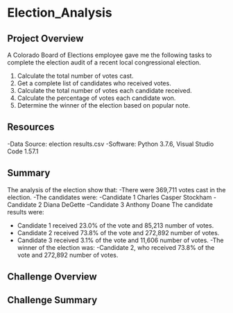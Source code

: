 # Election_Analysis

## Project Overview
A Colorado Board of Elections employee gave me the following tasks to complete the election audit of a recent local congressional election.

1. Calculate the total number of votes cast.
2. Get a complete list of candidates who received votes.
3. Calculate the total number of votes each candidate received.
4. Calculate the percentage of votes each candidate won.
5. Determine the winner of the election based on popular note.

## Resources
-Data Source: election results.csv
-Software: Python 3.7.6, Visual Studio Code 1.57.1

## Summary
The analysis of the election show that:
-There were 369,711 votes cast in the election.
-The candidates were:
-Candidate 1 Charles Casper Stockham
-Candidate 2 Diana DeGette
-Candidate 3 Anthony Doane
The candidate results were:
- Candidate 1 received 23.0% of the vote and 85,213 number of votes.
- Candidate 2 received 73.8% of the vote and 272,892 number of votes.
- Candidate 3 received 3.1% of the vote and 11,606 number of votes.
-The winner of the election was:
-Candidate 2, who received 73.8% of the vote and 272,892 number of votes.

## Challenge Overview

## Challenge Summary

